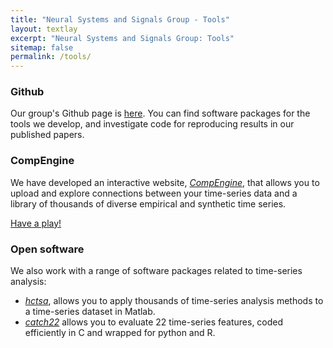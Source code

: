 ```yaml
---
title: "Neural Systems and Signals Group - Tools"
layout: textlay
excerpt: "Neural Systems and Signals Group: Tools"
sitemap: false
permalink: /tools/
---
```


### Github

Our group's Github page is [here](https://github.com/NeuralSystemsAndSignals).
You can find software packages for the tools we develop, and investigate code for reproducing results in our published papers.

### CompEngine

We have developed an interactive website, [_CompEngine_](http://www.comp-engine.org), that allows you to upload and explore connections between your time-series data and a library of thousands of diverse empirical and synthetic time series.

<a href="http://www.comp-engine.org" class="btn btn-lg btn-default" role="button">Have a play!</a>

### Open software

We also work with a range of software packages related to time-series analysis:

* [_hctsa_](https://github.com/benfulcher/hctsa), allows you to apply thousands of time-series analysis methods to a time-series dataset in Matlab.
* [_catch22_](https://github.com/chlubba/catch22) allows you to evaluate 22 time-series features, coded efficiently in C and wrapped for python and R.
